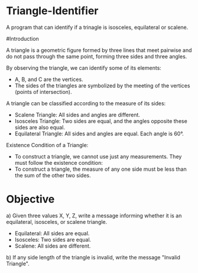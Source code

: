 # Triangle-Identifier
A program that can identify if a trinagle is isosceles, equilateral or scalene.

#Introduction

A triangle is a geometric figure formed by three lines that meet pairwise and do not pass through the same point, forming three sides and three angles.

By observing the triangle, we can identify some of its elements:

- A, B, and C are the vertices.
- The sides of the triangles are symbolized by the meeting of the vertices (points of intersection).

A triangle can be classified according to the measure of its sides:

- Scalene Triangle: All sides and angles are different.
- Isosceles Triangle: Two sides are equal, and the angles opposite these sides are also equal.
- Equilateral Triangle: All sides and angles are equal. Each angle is 60°.

Existence Condition of a Triangle:

- To construct a triangle, we cannot use just any measurements. They must follow the existence condition:
- To construct a triangle, the measure of any one side must be less than the sum of the other two sides.

# Objective

a) Given three values X, Y, Z, write a message informing whether it is an equilateral, isosceles, or scalene triangle.

- Equilateral: All sides are equal.
- Isosceles: Two sides are equal.
- Scalene: All sides are different.

b) If any side length of the triangle is invalid, write the message "Invalid Triangle".
